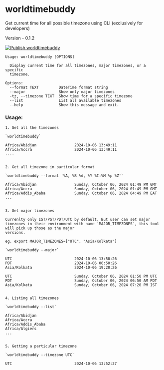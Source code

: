 # worldtimebuddy
Get current time for all possible timezone using CLI (exclusively for developers)

Version - 0.1.2

[![Publish worldtimebuddy](https://github.com/dubesar/worldtimebuddy/actions/workflows/publish-package.yml/badge.svg)](https://github.com/dubesar/worldtimebuddy/actions/workflows/publish-package.yml)

```
Usage: worldtimebuddy [OPTIONS]

  Display current time for all timezones, major timezones, or a specific
  timezone.

Options:
  --format TEXT         DateTime format string
  --major               Show only major timezones
  -tz, --timezone TEXT  Show time for a specific timezone
  --list                List all available timezones
  --help                Show this message and exit.
```

### Usage:

```
1. Get all the timezones

`worldtimebuddy`

Africa/Abidjan                 2024-10-06 13:49:11
Africa/Accra                   2024-10-06 13:49:11
....


2. Get all timezone in particular format

`worldtimebuddy --format '%A, %B %d, %Y %I:%M %p %Z'`

Africa/Abidjan                 Sunday, October 06, 2024 01:49 PM GMT
Africa/Accra                   Sunday, October 06, 2024 01:49 PM GMT
Africa/Addis_Ababa             Sunday, October 06, 2024 04:49 PM EAT
...


3. Get major timezones

Currenlty only IST/PST/PDT/UTC by default. But user can set major timezones in their environment with name `MAJOR_TIMEZONES`, this tool will pick up those as the major
versions.

eg. export MAJOR_TIMEZONES=["UTC", "Asia/Kolkata"]

`worldtimebuddy --major`

UTC                            2024-10-06 13:50:26
PDT                            2024-10-06 06:50:26
Asia/Kolkata                   2024-10-06 19:20:26

UTC                            Sunday, October 06, 2024 01:50 PM UTC
PDT                            Sunday, October 06, 2024 06:50 AM PDT
Asia/Kolkata                   Sunday, October 06, 2024 07:20 PM IST


4. Listing all timezones

`worldtimebuddy --list`

Africa/Abidjan
Africa/Accra
Africa/Addis_Ababa
Africa/Algiers
...


5. Getting a particular timezone

`worldtimebuddy --timezone UTC`

UTC                            2024-10-06 13:52:37
```